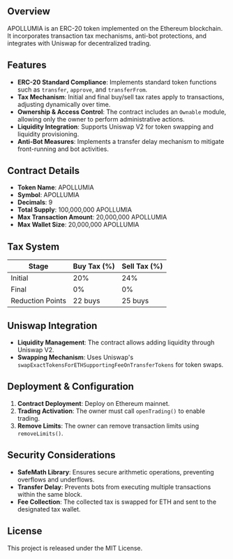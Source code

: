 ## Overview
APOLLUMIA is an ERC-20 token implemented on the Ethereum blockchain. It incorporates transaction tax mechanisms, anti-bot protections, and integrates with Uniswap for decentralized trading. 

## Features
- **ERC-20 Standard Compliance**: Implements standard token functions such as `transfer`, `approve`, and `transferFrom`.
- **Tax Mechanism**: Initial and final buy/sell tax rates apply to transactions, adjusting dynamically over time.
- **Ownership & Access Control**: The contract includes an `Ownable` module, allowing only the owner to perform administrative actions.
- **Liquidity Integration**: Supports Uniswap V2 for token swapping and liquidity provisioning.
- **Anti-Bot Measures**: Implements a transfer delay mechanism to mitigate front-running and bot activities.

## Contract Details
- **Token Name**: APOLLUMIA
- **Symbol**: APOLLUMIA
- **Decimals**: 9
- **Total Supply**: 100,000,000 APOLLUMIA
- **Max Transaction Amount**: 20,000,000 APOLLUMIA
- **Max Wallet Size**: 20,000,000 APOLLUMIA

## Tax System
| Stage          | Buy Tax (%) | Sell Tax (%) |
|---------------|------------|-------------|
| Initial       | 20%        | 24%         |
| Final        | 0%         | 0%          |
| Reduction Points | 22 buys   | 25 buys    |

## Uniswap Integration
- **Liquidity Management**: The contract allows adding liquidity through Uniswap V2.
- **Swapping Mechanism**: Uses Uniswap's `swapExactTokensForETHSupportingFeeOnTransferTokens` for token swaps.

## Deployment & Configuration
1. **Contract Deployment**: Deploy on Ethereum mainnet.
2. **Trading Activation**: The owner must call `openTrading()` to enable trading.
3. **Remove Limits**: The owner can remove transaction limits using `removeLimits()`.

## Security Considerations
- **SafeMath Library**: Ensures secure arithmetic operations, preventing overflows and underflows.
- **Transfer Delay**: Prevents bots from executing multiple transactions within the same block.
- **Fee Collection**: The collected tax is swapped for ETH and sent to the designated tax wallet.

## License
This project is released under the MIT License.

